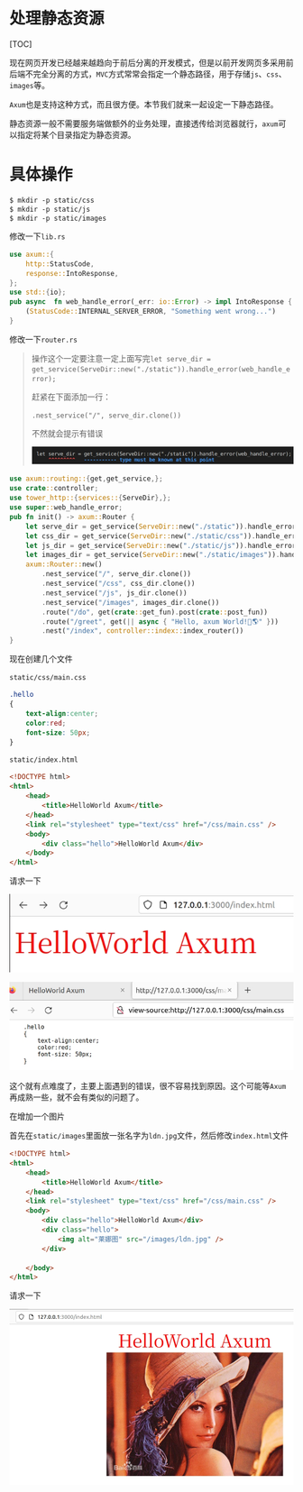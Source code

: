 # 处理静态资源

[TOC]

现在网页开发已经越来越趋向于前后分离的开发模式，但是以前开发网页多采用前后端不完全分离的方式，`MVC`方式常常会指定一个静态路径，用于存储`js`、`css`、`images`等。

`Axum`也是支持这种方式，而且很方便。本节我们就来一起设定一下静态路径。

静态资源一般不需要服务端做额外的业务处理，直接透传给浏览器就行，`axum`可以指定将某个目录指定为静态资源。

# 具体操作

```shell
$ mkdir -p static/css
$ mkdir -p static/js
$ mkdir -p static/images
```

修改一下`lib.rs`

```rust
use axum::{
    http::StatusCode,
    response::IntoResponse,
};
use std::{io};
pub async  fn web_handle_error(_err: io::Error) -> impl IntoResponse {
    (StatusCode::INTERNAL_SERVER_ERROR, "Something went wrong...")
}
```



修改一下`router.rs`

> 操作这个一定要注意一定上面写完`let serve_dir = get_service(ServeDir::new("./static")).handle_error(web_handle_error);`
>
> 赶紧在下面添加一行：
>
> `.nest_service("/", serve_dir.clone())`
>
> 不然就会提示有错误
>
> ![](./7.6.1.jpg)

```rust
use axum::routing::{get,get_service,};
use crate::controller;
use tower_http::{services::{ServeDir},};
use super::web_handle_error;
pub fn init() -> axum::Router {
    let serve_dir = get_service(ServeDir::new("./static")).handle_error(web_handle_error);
    let css_dir = get_service(ServeDir::new("./static/css")).handle_error(web_handle_error);
    let js_dir = get_service(ServeDir::new("./static/js")).handle_error(web_handle_error);
    let images_dir = get_service(ServeDir::new("./static/images")).handle_error(web_handle_error);
    axum::Router::new()
        .nest_service("/", serve_dir.clone())
        .nest_service("/css", css_dir.clone())
        .nest_service("/js", js_dir.clone())
        .nest_service("/images", images_dir.clone())
        .route("/do", get(crate::get_fun).post(crate::post_fun))
        .route("/greet", get(|| async { "Hello, axum World!🌱🌎" }))
        .nest("/index", controller::index::index_router())
}
```

现在创建几个文件

`static/css/main.css`

```css
.hello
{
    text-align:center;
    color:red;
    font-size: 50px;
}
```



`static/index.html`

```html
<!DOCTYPE html>
<html>
    <head>
        <title>HelloWorld Axum</title>
    </head>
    <link rel="stylesheet" type="text/css" href="/css/main.css" />
    <body>
        <div class="hello">HelloWorld Axum</div>
    </body>
</html>
```

请求一下

![](./7.6.2.jpg)

![](./7.6.3.jpg)

这个就有点难度了，主要上面遇到的错误，很不容易找到原因。这个可能等`Axum`再成熟一些，就不会有类似的问题了。

在增加一个图片

首先在`static/images`里面放一张名字为`ldn.jpg`文件，然后修改`index.html`文件

```html
<!DOCTYPE html>
<html>
    <head>
        <title>HelloWorld Axum</title>
    </head>
    <link rel="stylesheet" type="text/css" href="/css/main.css" />
    <body>
        <div class="hello">HelloWorld Axum</div>
        <div class="hello">
            <img alt="莱娜图" src="/images/ldn.jpg" />
        </div>
        
    </body>
</html>
```



请求一下

![](./7.6.4.jpg)
